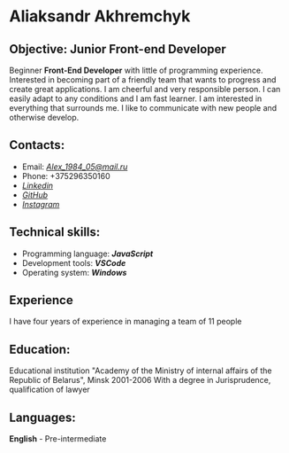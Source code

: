 # Aliaksandr Akhremchyk
## Objective: Junior Front-end Developer

Beginner **Front-End Developer** with little of programming experience. 
Interested in becoming part of a friendly team that wants to progress and create great applications. 
I am cheerful and very responsible person. I can easily adapt to any conditions and I am fast learner. 
I am interested in everything that surrounds me. I like to communicate with new people and otherwise develop.
## Contacts:
- Email: *[Alex_1984_05@mail.ru](mailto:Alex_1984_05@mail.ru)*
- Phone: +375296350160
- *[Linkedin](https://www.linkedin.com/in/aliaksandr-akhremhcyk-aa2003ab/)*
- *[GitHub](https://github.com/Aliaksandr-akhremchyk)*
- *[Instagram](https://www.instagram.com/axpem_/)*
## Technical skills:
- Programming language: __*JavaScript*__
- Development tools: __*VSCode*__
- Operating system: __*Windows*__
## Experience
I have four years of experience in managing a team of 11 people
## Education:
Educational institution "Academy of the Ministry of internal affairs of the Republic of Belarus", Minsk 2001-2006
With a degree in Jurisprudence, qualification of lawyer
## Languages:
**English** - Pre-intermediate
